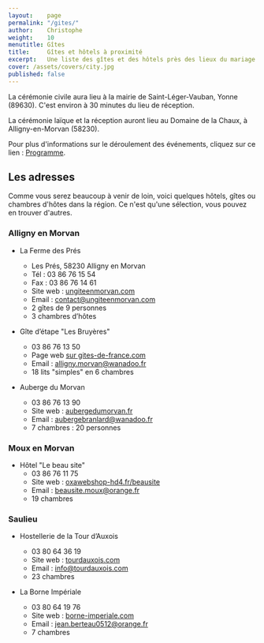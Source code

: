 ```yaml
---
layout:    page
permalink: "/gites/"
author:    Christophe
weight:    10
menutitle: Gîtes
title:     Gîtes et hôtels à proximité
excerpt:   Une liste des gîtes et des hôtels près des lieux du mariage
cover: /assets/covers/city.jpg
published: false
---
```


La cérémonie civile aura lieu à la mairie de Saint-Léger-Vauban, Yonne (89630). C'est environ à 30 minutes du lieu de réception.

La cérémonie laïque et la réception auront lieu au Domaine de la Chaux, à Alligny-en-Morvan (58230).

Pour plus d'informations sur le déroulement des événements, cliquez sur ce lien : [Programme](/programme/).

## Les adresses

Comme vous serez beaucoup à venir de loin, voici quelques hôtels, gîtes ou chambres d'hôtes dans la région. Ce n'est qu'une sélection, vous pouvez en trouver d'autres.

### Alligny en Morvan

- La Ferme des Prés
    - Les Prés, 58230 Alligny en Morvan
    - Tél : 03 86 76 15 54
    - Fax : 03 86 76 14 61
    - Site web : [ungiteenmorvan.com](http://ungiteenmorvan.com)
    - Email : [contact@ungiteenmorvan.com](mailto:contact@ungiteenmorvan.com)
    - 2 gîtes de 9 personnes
    - 3 chambres d’hôtes

- Gîte d’étape "Les Bruyères"
    - 03 86 76 13 50
    - Page web [sur gites-de-france.com](https://www.gites-de-france.com/location-vacances-Alligny-en-morvan-Gite-de-sejour-Les-Bruyeres-58G930.html)
    - Email : [alligny.morvan@wanadoo.fr](mailto:alligny.morvan@wanadoo.fr)
    - 18 lits "simples" en 6 chambres

- Auberge du Morvan
    - 03 86 76 13 90
    - Site web : [aubergedumorvan.fr](https://www.aubergedumorvan.fr)
    - Email : [aubergebranlard@wanadoo.fr](mailto:aubergebranlard@wanadoo.fr)
    - 7 chambres : 20 personnes

### Moux en Morvan

- Hôtel  "Le beau site"
    - 03 86 76 11 75
    - Site web : [oxawebshop-hd4.fr/beausite](http://www.oxawebshop-hd4.fr/beausite/)
    - Email : [beausite.moux@orange.fr](mailto:beausite.moux@orange.fr)
    - 19 chambres

### Saulieu

- Hostellerie de la Tour d’Auxois
    - 03 80 64 36 19
    - Site web : [tourdauxois.com](http://www.tourdauxois.com/)
    - Email : [info@tourdauxois.com](mailto:info@tourdauxois.com)
    - 23 chambres

- La Borne Impériale
    - 03 80 64 19 76
    - Site web : [borne-imperiale.com](http://www.borne-imperiale.com/)
    - Email : [jean.berteau0512@orange.fr](mailto:jean.berteau0512@orange.fr)
    - 7 chambres
